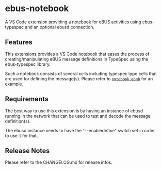 # ebus-notebook

A VS Code extension providing a notebook for eBUS activities using ebus-typespec and an optional ebusd connection.

## Features

This extensions provides a VS Code notebook that eases the process of creating/manipulating eBUS message definitions in TypeSpec using the ebus-typespec library.

Such a notebook consists of several cells including typespec type cells that are used for defining the message(s).
Please refer to [`notebook.ebnb`](example/notebook.ebnb) for an example.

## Requirements

The best way to use this extension is by having an instance of ebusd running in the network that can be used to test and decode the message definition(s).

The ebusd instance needs to have the "--enabledefine" switch set in order to use it for that.

## Release Notes

Please refer to the CHANGELOG.md for release infos.

